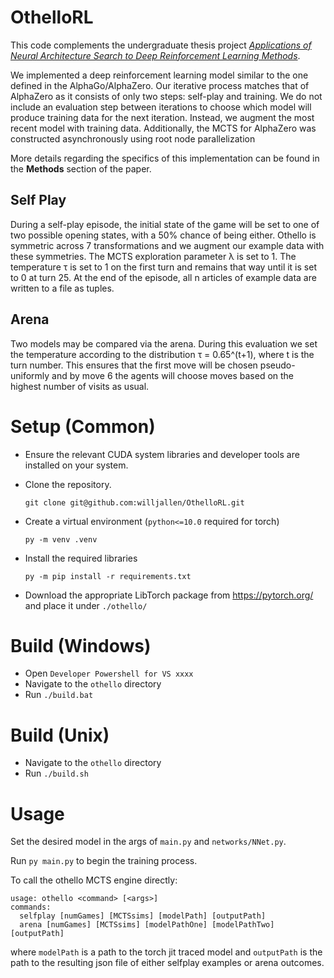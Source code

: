 # OthelloRL

This code complements the undergraduate thesis project [_Applications of Neural Architecture Search to Deep Reinforcement Learning Methods_](https://oaktrust.library.tamu.edu/handle/1969.1/200275).



We implemented a deep reinforcement learning model similar to the one defined in the
AlphaGo/AlphaZero. Our iterative process matches that of AlphaZero as it consists of only two
steps: self-play and training. We do not include an evaluation step between iterations to choose
which model will produce training data for the next iteration. Instead, we augment the most recent
model with training data. Additionally, the MCTS for AlphaZero was constructed asynchronously using root node parallelization

More details regarding the specifics of this implementation can be found in the **Methods** section of the paper.

## Self Play

During a self-play episode, the initial state of the game will be set to one of two possible opening states, with a 50% chance of being either. Othello is symmetric across 7 transformations and we augment our example data with these symmetries. The MCTS exploration parameter λ is set
to 1. The temperature τ is set to 1 on the first turn and remains that way until it is set to 0 at turn 25. At the end of the episode, all n articles of example data are written to a file as tuples.

## Arena

Two models may be compared via the arena. During this evaluation we set the temperature according to the distribution τ = 0.65^(t+1), where t is the turn number. This ensures that the first move will be chosen pseudo-uniformly and by move 6 the agents will choose moves based on the highest number of visits as usual.

# Setup (Common)

- Ensure the relevant CUDA system libraries and developer tools are installed on your system.

- Clone the repository.

  ```
  git clone git@github.com:willjallen/OthelloRL.git
  ```

- Create a virtual environment (`python<=10.0` required for torch)

  ```
  py -m venv .venv
  ```

- Install the required libraries

  ```
  py -m pip install -r requirements.txt
  ```

- Download the appropriate LibTorch package from https://pytorch.org/ and place it under `./othello/`

# Build (Windows)

- Open `Developer Powershell for VS xxxx`
- Navigate to the `othello` directory
- Run `./build.bat`

# Build (Unix)

- Navigate to the `othello` directory
- Run `./build.sh`

# Usage

Set the desired model in the args of `main.py` and `networks/NNet.py`.

Run `py main.py` to begin the training process.

To call the othello MCTS engine directly:

```
usage: othello <command> [<args>]
commands:
  selfplay [numGames] [MCTSsims] [modelPath] [outputPath]
  arena [numGames] [MCTSsims] [modelPathOne] [modelPathTwo] [outputPath]
```

where `modelPath` is a path to the torch jit traced model and `outputPath` is the path to the resulting json file of either selfplay examples or arena outcomes.
